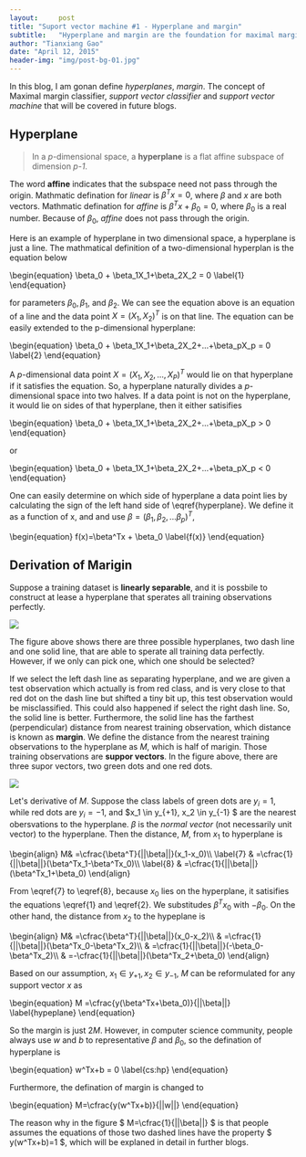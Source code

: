 ```yaml
---
layout:     post
title: "Suport vector machine #1 - Hyperplane and margin"
subtitle:   "Hyperplane and margin are the foundation for maximal margin classifiers and suppor vector machines."
author: "Tianxiang Gao"
date: "April 12, 2015"
header-img: "img/post-bg-01.jpg"
---
```


In this blog, I am gonan define *hyperplanes*, *margin*. The concept of Maximal margin classifier, *support vector classifier* and  *support vector machine* that will be covered in future blogs.

## Hyperplane
> In a *p*-dimensional space, a **hyperplane** is a flat affine subspace of dimension *p-1*.

The word **affine** indicates that the subspace need not pass through the origin. Mathmatic defination for *linear* is $\beta^Tx=0$, where $\beta$ and $x$ are both vectors. Mathmatic defination for *affine* is $\beta^Tx+\beta_0=0$, where $\beta_0$ is a real number. Because of $\beta_0$, *affine* does not pass through the origin.

Here is an example of hyperplane in two dimensional space, a hyperplane is just a line. The mathmatical definition of a two-dimensional hyperplan is the equation below

\begin{equation}
  \beta_0 + \beta_1X_1+\beta_2X_2 = 0
  \label{1}
\end{equation}

for parameters $\beta_0, \beta_1$, and $\beta_2$. We can see the equation above is an equation of a line and the data point $X = (X_1, X_2)^T$ is on that line. The equation can be easily extended to the p-dimensional hyperplane:

\begin{equation}
  \beta_0 + \beta_1X_1+\beta_2X_2+...+\beta_pX_p = 0
  \label{2}
\end{equation}

A *p*-dimensional data point $X = (X_1, X_2, ..., X_P)^T$ would lie on that hyperplane if it satisfies the equation. So, a hyperplane naturally divides a *p*-dimensional space into two halves. If a data point is not on the hyperplane, it would lie on sides of that hyperplane, then it either satisifies 

\begin{equation}
	\beta_0 + \beta_1X_1+\beta_2X_2+...+\beta_pX_p > 0 
\end{equation}

or 

\begin{equation}
	\beta_0 + \beta_1X_1+\beta_2X_2+...+\beta_pX_p < 0 
\end{equation}

One can easily determine on which side of hyperplane a data point lies by calculating the sign of the left hand side of \eqref{hyperplane}. We define it as a function of x, and and use $\beta=(\beta_1,\beta_2,...\beta_p)^T$,

\begin{equation}
  f(x)=\beta^Tx + \beta_0
  \label{f(x)}
\end{equation}

## Derivation of Marigin

Suppose a training dataset is **linearly separable**, and it is possbile to construct at lease a hyperplane that sperates all training observations perfectly. 

<img src="{{site.baseurl}}/img/maximal-margin/maximal-margin-classifier.png">

The figure above shows there are three possible hyperplanes, two dash line and one solid line, that are able to sperate all training data perfectly. However, if we only can pick one, which one should be selected? 

If we select the left dash line as separating hyperplane, and we are given a test observation which actually is from red class, and is very close to that red dot on the dash line but shifted a tiny bit up, this test observation would be misclassified. This could also happened if select the right dash line. So, the solid line is better. Furthermore, the solid line has the farthest (perpendicular) distance from nearest training observation, which distance is known as **margin**. We define the distance from the nearest training observations to the hyperplane as $M$, which is half of marigin. Those training observations are **suppor vectors**. In the figure above, there are three supor vectors, two green dots and one red dots.

<img src="{{site.baseurl}}/img/maximal-margin/margin.png">

Let's derivative of $M$. Suppose the class labels of green dots are $y_i = 1$, while red dots are $y_i = -1$, and $x_1 \in y_{+1}, x_2 \in y_{-1} $ are the nearest obersvations to the hyperplane. $\beta$ is the *normal vector* (not necessarily unit vector) to the hyperplane. Then the distance, $M$, from $x_1$ to hyperplane is

\begin{align} 
M& =\cfrac{\beta^T}{||\beta||}(x_1-x_0)\\\\ 
\label{7}
& =\cfrac{1}{||\beta||}(\beta^Tx_1-\beta^Tx_0)\\\\ 
\label{8}
& =\cfrac{1}{||\beta||}(\beta^Tx_1+\beta_0) 
\end{align}

From \eqref{7} to \eqref{8}, because $x_0$ lies on the hyperplane, it satisifies the equations \eqref{1} and \eqref{2}. We substitudes $\beta^Tx_0$ with $-\beta_0$. On the other hand, the distance from $x_2$ to the hypeplane is 

\begin{align} 
M& =\cfrac{\beta^T}{||\beta||}(x_0-x_2)\\\\ 
& =\cfrac{1}{||\beta||}(\beta^Tx_0-\beta^Tx_2)\\\\ 
& =\cfrac{1}{||\beta||}(-\beta_0-\beta^Tx_2)\\\\ 
& =-\cfrac{1}{||\beta||}(\beta^Tx_2+\beta_0) 
\end{align}  

Based on our assumption, $x_1 \in y_{+1}, x_2 \in y_{-1}$, $M$ can be reformulated for any support vector $x$ as

\begin{equation}
	M =\cfrac{y(\beta^Tx+\beta_0)}{||\beta||}
	\label{hypeplane}
\end{equation}

So the margin is just $2M$. However, in computer science community, people always use $w$ and $b$ to representative $\beta$ and $\beta_0$, so the defination of hyperplane is 

\begin{equation}
	w^Tx+b = 0
	\label{cs:hp} 
\end{equation}

Furthermore, the defination of margin is changed to

\begin{equation}
	M=\cfrac{y(w^Tx+b)}{||w||}
\end{equation}

The reason why in the figure
$
M=\cfrac{1}{||\beta||}
$
is that people assumes the equations of those two dashed lines have the property $ y(w^Tx+b)=1 $, which will be explaned in detail in further blogs.
